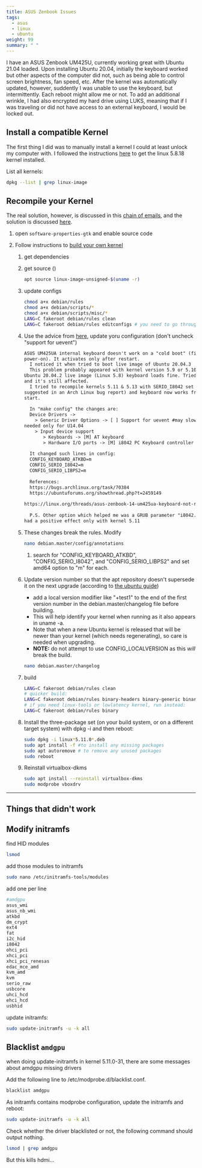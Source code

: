 ```yaml
---
title: ASUS Zenbook Issues
tags:
  - asus
  - linux
  - ubuntu
weight: 99
summary: " "
---
```


I have an ASUS Zenbook UM425U, currently working great with Ubuntu 21.04 loaded.  Upon installing Ubuntu 20.04, initially the keyboard worked but other aspects of the computer did not, such as being able to control screen brightness, fan speed, etc.  After the kernel was automatically updated, however, suddently I was unable to use the keyboard, but intermittently.  Each reboot might allow me or not.  To add an additional wrinkle, I had also encrypted my hard drive using LUKS, meaning that if I was traveling or did not have access to an external keyboard, I would be locked out.

## Install a compatible Kernel  

The first thing I did was to manually install a kernel I could at least unlock my computer with.  I followed the instructions [here](https://www.how2shout.com/linux/install-linux-5-8-kernel-on-ubuntu-20-04-lts/) to get the linux 5.8.18 kernel installed.

List all kernels:

```bash
dpkg --list | grep linux-image
```

## Recompile your Kernel

The real solution, however, is discussed in this [chain of emails](https://www.mail-archive.com/search?l=ubuntu-bugs@lists.ubuntu.com&q=subject:%22%5C%5BBug+1943832%5C%5D+Re%5C%3A+Keyboard+doesn%27t+work+on+a+%5C%22cold+boot%5C%22+with+built%5C-in+%5C%22i8042+PC+Keyboard+controller%5C%22+%5C%28ASUS+UM425UA%5C%29%22&o=newest&f=1), and the solution is discussed  [here](https://www.mail-archive.com/ubuntu-bugs@lists.ubuntu.com/msg5955393.html).

1. open ```software-properties-gtk``` and enable source code
1. Follow instructions to [build your own kernel](https://wiki.ubuntu.com/Kernel/BuildYourOwnKernel)

    1. get dependencies
    1. get source ()

        ```bash
        apt source linux-image-unsigned-$(uname -r)
        ```

    1. update configs

        ```bash
        chmod a+x debian/rules
        chmod a+x debian/scripts/*
        chmod a+x debian/scripts/misc/*
        LANG=C fakeroot debian/rules clean
        LANG=C fakeroot debian/rules editconfigs # you need to go through each (Y, Exit, Y, Exit..) or get a complaint about config late
        ```

    1. Use the advice from [here](https://www.mail-archive.com/ubuntu-bugs@lists.ubuntu.com/msg5955393.html), update yoru configuration (don't uncheck "support for uevent")

        ```txt
        ASUS UM425UA internal keyboard doesn't work on a "cold boot" (first 
        power-on). It activates only after restart.
          I noticed it when tried to boot live image of Ubuntu 20.04.3
          This problem probably appeared with kernel version 5.9 or 5.10 because with 
        Ubuntu 20.04.2 live image (Linux 5.8) keyboard loads fine. Tried kernel 5.14 
        and it's still affected.
          I tried to recompile kernels 5.11 & 5.13 with SERIO_I8042 set as a module (as 
        suggested in an Arch Linux bug report) and keyboard now works from the first 
        start.
          
          In "make config" the changes are:
          Device Drivers ->
            > Generic Driver Options -> [ ] Support for uevent #may slowdown boot, 
        needed only for U14.04
            > Input device support
               > Keyboards -> [M] AT keyboard
               > Hardware I/O ports -> [M] i8042 PC Keyboard controller
          
          It changed such lines in config:
          CONFIG_KEYBOARD_ATKBD=m
          CONFIG_SERIO_I8042=m
          CONFIG_SERIO_LIBPS2=m
          
          References:
          https://bugs.archlinux.org/task/70384
          https://ubuntuforums.org/showthread.php?t=2459149
          
        https://linux.org/threads/asus-zenbook-14-um425ua-keyboard-not-respond-during-cold-boot.33738/#post-133830
          
          P.S. Other option which helped me was a GRUB parameter "i8042.reset=1" but it 
        had a positive effect only with kernel 5.11
        ```

    1. These changes break the rules.  Modify

        ```bash
        nano debian.master/config/annotations
        ```

        1. search for "CONFIG_KEYBOARD_ATKBD", "CONFIG_SERIO_I8042", and "CONFIG_SERIO_LIBPS2" and set amd64 option to "m" for each.

    1. Update version number so that the apt repository doesn't supersede it on the next upgrade (according to [the ubuntu guide](https://wiki.ubuntu.com/Kernel/BuildYourOwnKernel#Modifying_the_configuration))

       * add a local version modifier like "+test1" to the end of the first version number in the debian.master/changelog file before building.
       * This will help identify your kernel when running as it also appears in uname -a.
       * Note that when a new Ubuntu kernel is released that will be newer than your kernel (which needs regenerating), so care is needed when upgrading.
       * **NOTE:** do not attempt to use CONFIG_LOCALVERSION as this _will_ break the build.

       ```bash
       nano debian.master/changelog
       ```

    1. build

        ```bash
        LANG=C fakeroot debian/rules clean
        # quicker build:
        LANG=C fakeroot debian/rules binary-headers binary-generic binary-perarch
        # if you need linux-tools or lowlatency kernel, run instead:
        LANG=C fakeroot debian/rules binary
        ```

    1. Install the three-package set (on your build system, or on a different target system) with dpkg -i and then reboot:

        ```bash
        sudo dpkg -i linux*5.11.0*.deb
        sudo apt install -f #to install any missing packages
        sudo apt autoremove # to remove any unused packages
        sudo reboot
        ```

    1. Reinstall virtualbox-dkms

        ```bash
        sudo apt install --reinstall virtualbox-dkms 
        sudo modprobe vboxdrv
        ```

------

## Things that didn't work

## Modify initramfs

find HID modules

```bash
lsmod
```

add those modules to initramfs

```bash
sudo nano /etc/initramfs-tools/modules
```

add one per line

```bash
#amdgpu 
asus_wmi 
asus_nb_wmi
atkbd 
dm_crypt 
ext4 
fat 
i2c_hid 
i8042
ohci_pci
xhci_pci
xhci_pci_renesas
edac_mce_amd
kvm_amd
kvm
serio_raw
usbcore
uhci_hcd
ehci_hcd
usbhid
```

update initramfs:

```bash
sudo update-initramfs -u -k all
```

## Blacklist ```amdgpu```

when doing update-initramfs in kernel 5.11.0-31, there are some messages about amdgpu missing drivers

Add the following line to /etc/modprobe.d/blacklist.conf.

```bash
blacklist amdgpu
```

As initramfs contains modprobe configuration, update the initramfs and reboot:

```bash
sudo update-initramfs -u -k all
```

Check whether the driver blacklisted or not, the following command should output nothing.

```bash
lsmod | grep amdgpu
```

But this kills hdmi...

